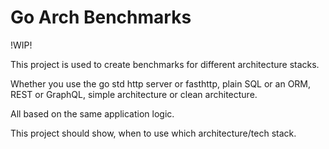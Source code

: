 # Go Arch Benchmarks

!WIP!

This project is used to create benchmarks for different architecture stacks.

Whether you use the go std http server or fasthttp, plain SQL or an ORM, REST or GraphQL, simple architecture or clean architecture.

All based on the same application logic.

This project should show, when to use which architecture/tech stack.
